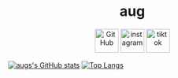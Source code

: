 <h1 align="center">aug</a></h1>

<p align="center">
  <a href="https://github.com/unionists">
    <picture>
      <source media="(prefers-color-scheme: dark)" srcset="https://cdn.simpleicons.org/github/white">  
      <img alt="GitHub" title="GitHub" height="48" width="48" src="https://cdn.simpleicons.org/github"></picture></a>
  <a href="https://www.instagram.com/03ur">
    <picture>
      <source media="(prefers-color-scheme: dark)" srcset="https://cdn.simpleicons.org/instagram/white">
      <img alt="instagram" title="instagram" height="48" width="48" src="https://cdn.simpleicons.org/instagram"></picture></a>
  <a href="https://tiktok.com/@immo">
    <img alt="tiktok" title="tiktok" height="48" width="48" src="https://cdn.simpleicons.org/tiktok/white"></a>
</p>

[![augs's GitHub stats](https://github-readme-stats.vercel.app/api?username=eurror&layout=compact&text_color=daf7dc&bg_color=151515)](https://github.com/commended/github-readme-stats)
[![Top Langs](https://github-readme-stats.vercel.app/api/top-langs/?username=eurror&layout=compact&text_color=daf7dc&bg_color=151515)](https://github.com/commended/github-readme-stats)
